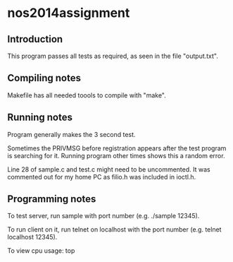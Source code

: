nos2014assignment
=================
Introduction
-------------
This program passes all tests as required, as seen in the file "output.txt".

Compiling notes
---------------
Makefile has all needed toools to compile with "make".

Running notes
-------------
Program generally makes the 3 second test.

Sometimes the PRIVMSG before registration appears after the test program is searching for it. Running program other times shows this a random error.

Line 28 of sample.c and test.c might need to be uncommented. It was commented out for my home PC as filio.h was included in ioctl.h.

Programming notes
-----------------
To test server, run sample with port number (e.g. ./sample 12345).

To run client on it, run telnet on localhost with the port number (e.g. telnet localhost 12345).

To view cpu usage: top
